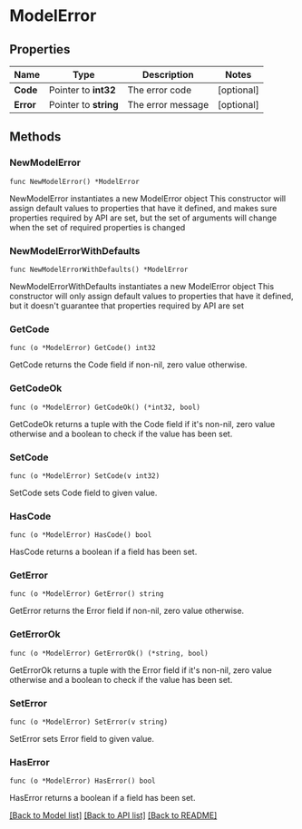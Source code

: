# ModelError

## Properties

Name | Type | Description | Notes
------------ | ------------- | ------------- | -------------
**Code** | Pointer to **int32** | The error code | [optional] 
**Error** | Pointer to **string** | The error message | [optional] 

## Methods

### NewModelError

`func NewModelError() *ModelError`

NewModelError instantiates a new ModelError object
This constructor will assign default values to properties that have it defined,
and makes sure properties required by API are set, but the set of arguments
will change when the set of required properties is changed

### NewModelErrorWithDefaults

`func NewModelErrorWithDefaults() *ModelError`

NewModelErrorWithDefaults instantiates a new ModelError object
This constructor will only assign default values to properties that have it defined,
but it doesn't guarantee that properties required by API are set

### GetCode

`func (o *ModelError) GetCode() int32`

GetCode returns the Code field if non-nil, zero value otherwise.

### GetCodeOk

`func (o *ModelError) GetCodeOk() (*int32, bool)`

GetCodeOk returns a tuple with the Code field if it's non-nil, zero value otherwise
and a boolean to check if the value has been set.

### SetCode

`func (o *ModelError) SetCode(v int32)`

SetCode sets Code field to given value.

### HasCode

`func (o *ModelError) HasCode() bool`

HasCode returns a boolean if a field has been set.

### GetError

`func (o *ModelError) GetError() string`

GetError returns the Error field if non-nil, zero value otherwise.

### GetErrorOk

`func (o *ModelError) GetErrorOk() (*string, bool)`

GetErrorOk returns a tuple with the Error field if it's non-nil, zero value otherwise
and a boolean to check if the value has been set.

### SetError

`func (o *ModelError) SetError(v string)`

SetError sets Error field to given value.

### HasError

`func (o *ModelError) HasError() bool`

HasError returns a boolean if a field has been set.


[[Back to Model list]](../README.md#documentation-for-models) [[Back to API list]](../README.md#documentation-for-api-endpoints) [[Back to README]](../README.md)


